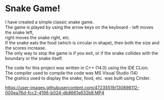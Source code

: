 # Snake Game! 
I have created a simple classic snake game.<br />
The game is played by using the arrow keys on the keyboard - left moves the snake left, <br />
right moves the snake right, etc.<br />
If the snake eats the food (which is circular in shape), then both the size and the scores increase. <br />
The only way to stop the game is if you exit, or if the snake collides with the boundary or the snake itself.<br />
     
The code for this project was written in C++ (14.0) using the IDE CLion. <br />
The compiler used to compile the code was MS Visual Studio (14) <br />
The grahics used to display the snake, food, etc. was built using Cinder. 

https://user-images.githubusercontent.com/47235519/130898112-000ea76d-fcc2-4196-b024-db8661e632b8.MP4


